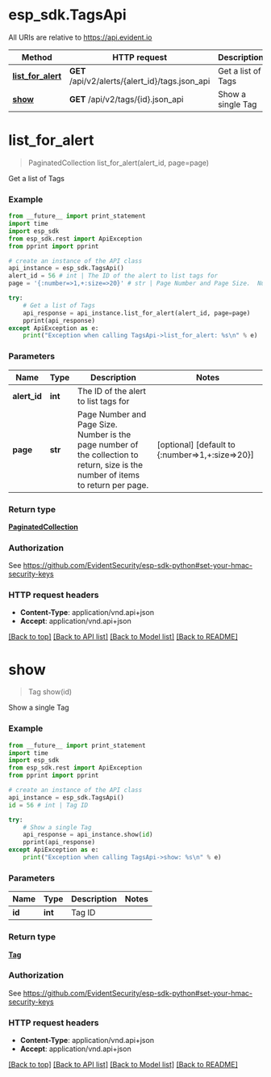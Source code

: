 # esp_sdk.TagsApi

All URIs are relative to https://api.evident.io

Method | HTTP request | Description
------------- | ------------- | -------------
[**list_for_alert**](TagsApi.md#list_for_alert) | **GET** /api/v2/alerts/{alert_id}/tags.json_api | Get a list of Tags
[**show**](TagsApi.md#show) | **GET** /api/v2/tags/{id}.json_api | Show a single Tag


# **list_for_alert**
> PaginatedCollection list_for_alert(alert_id, page=page)

Get a list of Tags



### Example 
```python
from __future__ import print_statement
import time
import esp_sdk
from esp_sdk.rest import ApiException
from pprint import pprint

# create an instance of the API class
api_instance = esp_sdk.TagsApi()
alert_id = 56 # int | The ID of the alert to list tags for
page = '{:number=>1,+:size=>20}' # str | Page Number and Page Size.  Number is the page number of the collection to return, size is the number of items to return per page. (optional) (default to {:number=>1,+:size=>20})

try: 
    # Get a list of Tags
    api_response = api_instance.list_for_alert(alert_id, page=page)
    pprint(api_response)
except ApiException as e:
    print("Exception when calling TagsApi->list_for_alert: %s\n" % e)
```

### Parameters

Name | Type | Description  | Notes
------------- | ------------- | ------------- | -------------
 **alert_id** | **int**| The ID of the alert to list tags for | 
 **page** | **str**| Page Number and Page Size.  Number is the page number of the collection to return, size is the number of items to return per page. | [optional] [default to {:number&#x3D;&gt;1,+:size&#x3D;&gt;20}]

### Return type

[**PaginatedCollection**](PaginatedCollection.md)

### Authorization

See https://github.com/EvidentSecurity/esp-sdk-python#set-your-hmac-security-keys

### HTTP request headers

 - **Content-Type**: application/vnd.api+json
 - **Accept**: application/vnd.api+json

[[Back to top]](#) [[Back to API list]](../README.md#documentation-for-api-endpoints) [[Back to Model list]](../README.md#documentation-for-models) [[Back to README]](../README.md)

# **show**
> Tag show(id)

Show a single Tag



### Example 
```python
from __future__ import print_statement
import time
import esp_sdk
from esp_sdk.rest import ApiException
from pprint import pprint

# create an instance of the API class
api_instance = esp_sdk.TagsApi()
id = 56 # int | Tag ID

try: 
    # Show a single Tag
    api_response = api_instance.show(id)
    pprint(api_response)
except ApiException as e:
    print("Exception when calling TagsApi->show: %s\n" % e)
```

### Parameters

Name | Type | Description  | Notes
------------- | ------------- | ------------- | -------------
 **id** | **int**| Tag ID | 

### Return type

[**Tag**](Tag.md)

### Authorization

See https://github.com/EvidentSecurity/esp-sdk-python#set-your-hmac-security-keys

### HTTP request headers

 - **Content-Type**: application/vnd.api+json
 - **Accept**: application/vnd.api+json

[[Back to top]](#) [[Back to API list]](../README.md#documentation-for-api-endpoints) [[Back to Model list]](../README.md#documentation-for-models) [[Back to README]](../README.md)

